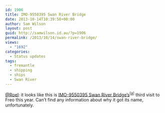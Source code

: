 ```yaml
---
id: 1906
title: IMO-9550395 Swan River Bridge
date: 2013-10-14T10:39:58+00:00
author: Sam Wilson
layout: post
guid: http://samwilson.id.au/?p=1906
permalink: /2013/10/14/swan-river-bridge/
views:
  - "1692"
categories:
  - Status updates
tags:
  - fremantle
  - shipping
  - ships
  - Swan River
---
```

[@Roel](http://freoview.wordpress.com/2013/10/12/swan-river-bridge-in-fremantle-port/): it looks like this is [IMO-9550395 Swan River Bridge’s](http://www.vesselfinder.com/vessels/SWAN-RIVER-BRIDGE-IMO-9550395-MMSI-565156000)<sup><a href="http://static.samwilson.id.au/2013/swan-river-bridge/" title="Local archive">[a]</a></sup> third visit to Freo this year. Can’t find any information about why it got its name, unfortunately.